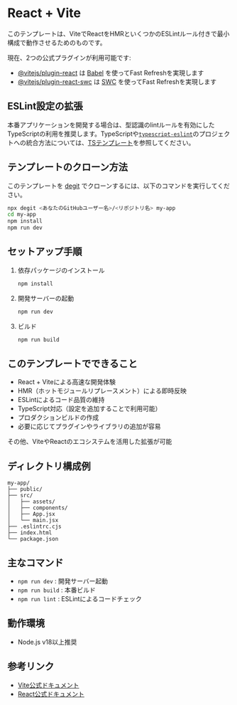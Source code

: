 # React + Vite

このテンプレートは、ViteでReactをHMRといくつかのESLintルール付きで最小構成で動作させるためのものです。

現在、2つの公式プラグインが利用可能です:

- [@vitejs/plugin-react](https://github.com/vitejs/vite-plugin-react/blob/main/packages/plugin-react) は [Babel](https://babeljs.io/) を使ってFast Refreshを実現します
- [@vitejs/plugin-react-swc](https://github.com/vitejs/vite-plugin-react/blob/main/packages/plugin-react-swc) は [SWC](https://swc.rs/) を使ってFast Refreshを実現します

## ESLint設定の拡張

本番アプリケーションを開発する場合は、型認識のlintルールを有効にしたTypeScriptの利用を推奨します。TypeScriptや[`typescript-eslint`](https://typescript-eslint.io)のプロジェクトへの統合方法については、[TSテンプレート](https://github.com/vitejs/vite/tree/main/packages/create-vite/template-react-ts)を参照してください。

## テンプレートのクローン方法

このテンプレートを [degit](https://github.com/Rich-Harris/degit) でクローンするには、以下のコマンドを実行してください。

```sh
npx degit <あなたのGitHubユーザー名>/<リポジトリ名> my-app
cd my-app
npm install
npm run dev
```

## セットアップ手順

1. 依存パッケージのインストール  
   ```sh
   npm install
   ```
2. 開発サーバーの起動  
   ```sh
   npm run dev
   ```
3. ビルド  
   ```sh
   npm run build
   ```

## このテンプレートでできること

- React + Viteによる高速な開発体験
- HMR（ホットモジュールリプレースメント）による即時反映
- ESLintによるコード品質の維持
- TypeScript対応（設定を追加することで利用可能）
- プロダクションビルドの作成
- 必要に応じてプラグインやライブラリの追加が容易

その他、ViteやReactのエコシステムを活用した拡張が可能

## ディレクトリ構成例

```
my-app/
├── public/
├── src/
│   ├── assets/
│   ├── components/
│   ├── App.jsx
│   └── main.jsx
├── .eslintrc.cjs
├── index.html
└── package.json
```

## 主なコマンド

- `npm run dev` : 開発サーバー起動
- `npm run build` : 本番ビルド
- `npm run lint` : ESLintによるコードチェック

## 動作環境

- Node.js v18以上推奨

## 参考リンク

- [Vite公式ドキュメント](https://vitejs.dev/)
- [React公式ドキュメント](https://ja.react.dev/)
